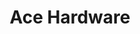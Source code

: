 ---
title: "Ace Hardware"
url: /bloomfield/ace-hardware-west-broadway-avenue/
shop: doityourself
---